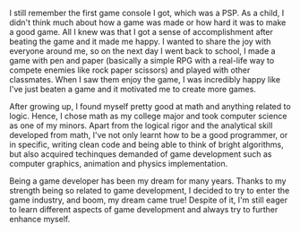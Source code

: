 I still remember the first game console I got, which was a PSP. As a child, I didn't think much about how a game was made or how hard it was to make a good game. All I knew was that I got a sense of accomplishment after beating the game and it made me happy. I wanted to share the joy with everyone around me, so on the next day I went back to school, I made a game with pen and paper (basically a simple RPG with a real-life way to compete enemies like rock paper scissors) and played with other classmates. When I saw them enjoy the game, I was incredibly happy like I've just beaten a game and it motivated me to create more games.

After growing up, I found myself pretty good at math and anything related to logic. Hence, I chose math as my college major and took computer science as one of my minors. Apart from the logical rigor and the analytical skill developed from math, I've not only learnt how to be a good programmer, or in specific, writing clean code and being able to think of bright algorithms, but also acquired techinques demanded of game development such as computer graphics, animation and physics implementation.

Being a game developer has been my dream for many years. Thanks to my strength being so related to game development, I decided to try to enter the game industry, and boom, my dream came true! Despite of it, I'm still eager to learn different aspects of game development and always try to further enhance myself.
